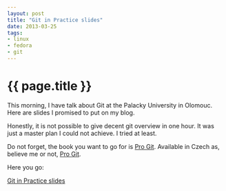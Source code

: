 ```yaml
---
layout: post
title: "Git in Practice slides"
date: 2013-03-25
tags:
- linux
- fedora
- git
---
```

{{ page.title }}
================

This morning, I have talk about Git at the Palacky University in Olomouc. Here
are slides I promised to put on my blog.

Honestly, it is not possible to give decent git overview in one hour. It was
just a master plan I could not achieve. I tried at least.


Do not forget, the book you want to go for is [Pro
Git](http://git-scm.com/book). Available in Czech as, believe me or not, [Pro
Git](http://knihy.nic.cz).

Here you go:

[Git in Practice
slides](http://lzap.fedorapeople.org/presentations/git-in-practice/)
